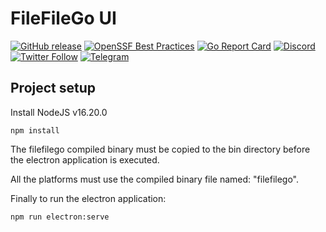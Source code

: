 # FileFileGo UI
[![GitHub release](https://img.shields.io/github/v/release/filefilego/filefilego-ui.svg)](https://github.com/filefilego/filefilego-ui/releases)
[![OpenSSF Best Practices](https://bestpractices.coreinfrastructure.org/projects/7190/badge)](https://bestpractices.coreinfrastructure.org/projects/7190)
[![Go Report Card](https://goreportcard.com/badge/github.com/filefilego/filefilego)](https://goreportcard.com/report/github.com/filefilego/filefilego)
[![Discord](https://img.shields.io/discord/743492187349712896?style=plastic)](https://discord.gg/qhKkKZ9)
[![Twitter Follow](https://img.shields.io/twitter/follow/filefilego?style=social)](https://twitter.com/filefilego)
[![Telegram](https://img.shields.io/badge/telegram-filefilego?style=social&logo=telegram)](https://t.me/filefilego)

## Project setup
Install NodeJS v16.20.0

```
npm install
```

The filefilego compiled binary must be copied to the bin directory before the electron application is executed.

All the platforms must use the compiled binary file named: "filefilego".


Finally to run the electron application:

```
npm run electron:serve
```
